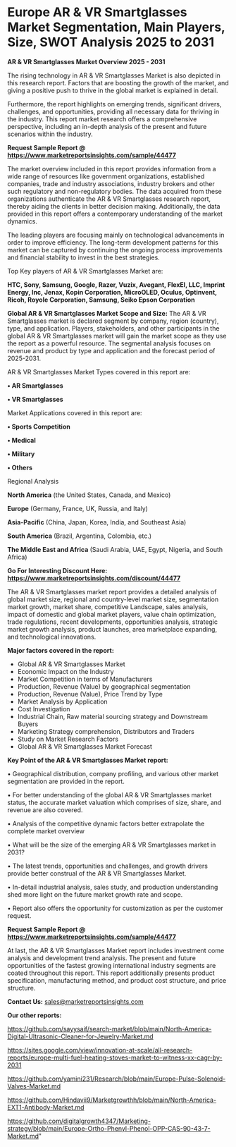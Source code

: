 # Europe AR & VR Smartglasses Market Segmentation, Main Players, Size, SWOT Analysis 2025 to 2031

<Strong> AR & VR Smartglasses Market Overview 2025 - 2031</strong>

The rising technology in AR & VR Smartglasses Market is also depicted in this research report. Factors that are boosting the growth of the market, and giving a positive push to thrive in the global market is explained in detail.

Furthermore, the report highlights on emerging trends, significant drivers, challenges, and opportunities, providing all necessary data for thriving in the industry. This report market research offers a comprehensive perspective, including an in-depth analysis of the present and future scenarios within the industry.

<strong>Request Sample Report @ <a href=https://www.marketreportsinsights.com/sample/44477>https://www.marketreportsinsights.com/sample/44477</a></strong>

The market overview included in this report provides information from a wide range of resources like government organizations, established companies, trade and industry associations, industry brokers and other such regulatory and non-regulatory bodies. The data acquired from these organizations authenticate the AR & VR Smartglasses research report, thereby aiding the clients in better decision making. Additionally, the data provided in this report offers a contemporary understanding of the market dynamics.

The leading players are focusing mainly on technological advancements in order to improve efficiency. The long-term development patterns for this market can be captured by continuing the ongoing process improvements and financial stability to invest in the best strategies.

Top Key players of AR & VR Smartglasses Market are:

<strong>HTC, Sony, Samsung, Google, Razer, Vuzix, Avegant, FlexEl, LLC, Imprint Energy, Inc, Jenax, Kopin Corporation, MicroOLED, Oculus, Optinvent, Ricoh, Royole Corporation, Samsung, Seiko Epson Corporation</strong>

<strong><b>Global AR & VR Smartglasses Market Scope and Size:</b></strong>
The AR & VR Smartglasses market is declared segment by company, region (country), type, and application. Players, stakeholders, and other participants in the global AR & VR Smartglasses market will gain the market scope as they use the report as a powerful resource. The segmental analysis focuses on revenue and product by type and application and the forecast period of 2025-2031.

AR & VR Smartglasses Market Types covered in this report are:

<strong>•  AR Smartglasses

•  VR Smartglasses</strong>

Market Applications covered in this report are:

<strong>•  Sports Competition

•  Medical

•  Military

•  Others</strong> 

Regional Analysis

<strong>North America</strong> (the United States, Canada, and Mexico)

<strong>Europe</strong> (Germany, France, UK, Russia, and Italy)

<strong>Asia-Pacific</strong> (China, Japan, Korea, India, and Southeast Asia)

<strong>South America</strong> (Brazil, Argentina, Colombia, etc.)

<strong>The Middle East and Africa</strong> (Saudi Arabia, UAE, Egypt, Nigeria, and South Africa)

<strong>Go For Interesting Discount Here: <a href=https://www.marketreportsinsights.com/discount/44477>https://www.marketreportsinsights.com/discount/44477</a></strong>

The AR & VR Smartglasses market report provides a detailed analysis of global market size, regional and country-level market size, segmentation market growth, market share, competitive Landscape, sales analysis, impact of domestic and global market players, value chain optimization, trade regulations, recent developments, opportunities analysis, strategic market growth analysis, product launches, area marketplace expanding, and technological innovations.

<strong><b>Major factors covered in the report:</b></strong>
<ul>
  <li>Global AR & VR Smartglasses Market </li>
  <li>Economic Impact on the Industry</li>
  <li>Market Competition in terms of Manufacturers</li>
  <li>Production, Revenue (Value) by geographical segmentation</li>
  <li>Production, Revenue (Value), Price Trend by Type</li>
  <li>Market Analysis by Application</li>
  <li>Cost Investigation</li>
  <li>Industrial Chain, Raw material sourcing strategy and Downstream Buyers</li>
  <li>Marketing Strategy comprehension, Distributors and Traders</li>
  <li>Study on Market Research Factors</li>
  <li>Global AR & VR Smartglasses Market Forecast</li>
</ul>

<strong><b>Key Point of the AR & VR Smartglasses Market report:</b></strong>

• Geographical distribution, company profiling, and various other market segmentation are provided in the report.

• For better understanding of the global AR & VR Smartglasses market status, the accurate market valuation which comprises of size, share, and revenue are also covered.

• Analysis of the competitive dynamic factors better extrapolate the complete market overview

• What will be the size of the emerging AR & VR Smartglasses market in 2031?

• The latest trends, opportunities and challenges, and growth drivers provide better construal of the AR & VR Smartglasses Market.

• In-detail industrial analysis, sales study, and production understanding shed more light on the future market growth rate and scope.

• Report also offers the opportunity for customization as per the customer request.

<strong>Request Sample Report @ <a href=https://www.marketreportsinsights.com/sample/44477>https://www.marketreportsinsights.com/sample/44477</a></strong>

At last, the AR & VR Smartglasses Market report includes investment come analysis and development trend analysis. The present and future opportunities of the fastest growing international industry segments are coated throughout this report. This report additionally presents product specification, manufacturing method, and product cost structure, and price structure.

<strong>Contact Us:</strong>
sales@marketreportsinsights.com

<strong>Our other reports:</strong>

<a href=https://github.com/sayysaif/search-market/blob/main/North-America-Digital-Ultrasonic-Cleaner-for-Jewelry-Market.md>https://github.com/sayysaif/search-market/blob/main/North-America-Digital-Ultrasonic-Cleaner-for-Jewelry-Market.md</a>

<a href=https://sites.google.com/view/innovation-at-scale/all-research-reports/europe-multi-fuel-heating-stoves-market-to-witness-xx-cagr-by-2031>https://sites.google.com/view/innovation-at-scale/all-research-reports/europe-multi-fuel-heating-stoves-market-to-witness-xx-cagr-by-2031</a>

<a href=https://github.com/yamini231/Research/blob/main/Europe-Pulse-Solenoid-Valves-Market.md>https://github.com/yamini231/Research/blob/main/Europe-Pulse-Solenoid-Valves-Market.md</a>

<a href=https://github.com/Hindavii9/Marketgrowthh/blob/main/North-America-EXT1-Antibody-Market.md>https://github.com/Hindavii9/Marketgrowthh/blob/main/North-America-EXT1-Antibody-Market.md</a>

<a href=https://github.com/digitalgrowth4347/Marketing-strategy/blob/main/Europe-Ortho-Phenyl-Phenol-OPP-CAS-90-43-7-Market.md>https://github.com/digitalgrowth4347/Marketing-strategy/blob/main/Europe-Ortho-Phenyl-Phenol-OPP-CAS-90-43-7-Market.md</a>"

